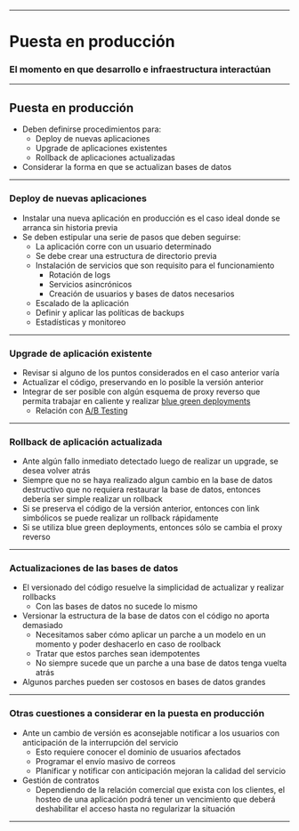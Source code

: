***
# Puesta en producción
### El momento en que desarrollo e infraestructura interactúan
---
## Puesta en producción
* Deben definirse procedimientos para:
  * Deploy de nuevas aplicaciones
  * Upgrade de aplicaciones existentes
  * Rollback de aplicaciones actualizadas
* Considerar la forma en que se actualizan bases de datos
---
### Deploy de nuevas aplicaciones

* Instalar una nueva aplicación en producción es el caso ideal donde se arranca
  sin historia previa
* Se deben estipular una serie de pasos que deben seguirse:
  * La aplicación corre con un usuario determinado
  * Se debe crear una estructura de directorio previa
  * Instalación de servicios que son requisito para el funcionamiento
      * Rotación de logs
      * Servicios asincrónicos
      * Creación de usuarios y bases de datos necesarios
  * Escalado de la aplicación
  * Definir y aplicar las políticas de backups
  * Estadísticas y monitoreo
---
### Upgrade de aplicación existente
* Revisar si alguno de los puntos considerados en el caso anterior varía
* Actualizar el código, preservando en lo posible la versión anterior
* Integrar de ser posible con algún esquema de proxy reverso que permita
  trabajar en caliente y realizar [blue green deployments](http://martinfowler.com/bliki/BlueGreenDeployment.html)
  * Relación con [A/B Testing](https://en.wikipedia.org/wiki/A/B_testing)
---
### Rollback de aplicación actualizada
* Ante algún fallo inmediato detectado luego de realizar un upgrade, se desea
  volver atrás
* Siempre que no se haya realizado algun cambio en la base de datos destructivo
  que no requiera restaurar la base de datos, entonces debería ser simple
  realizar un rollback
* Si se preserva el código de la versión anterior, entonces con link simbólicos
  se puede realizar un rollback rápidamente
* Si se utiliza blue green deployments, entonces sólo se cambia el proxy reverso
---
### Actualizaciones de las bases de datos
* El versionado del código resuelve la simplicidad de actualizar y realizar
  rollbacks
  * Con las bases de datos no sucede lo mismo
* Versionar la estructura de la base de datos con el código no aporta demasiado
  * Necesitamos saber cómo aplicar un parche a un modelo en un momento y poder
    deshacerlo en caso de roolback
  * Tratar que estos parches sean idempotentes
  * No siempre sucede que un parche a una base de datos tenga vuelta atrás
* Algunos parches pueden ser costosos en bases de datos grandes
---
### Otras cuestiones a considerar en la puesta en producción
* Ante un cambio de versión es aconsejable notificar a los usuarios con
  anticipación de la interrupción del servicio
  * Esto requiere conocer el dominio de usuarios afectados
  * Programar el envío masivo de correos
  * Planificar y notificar con anticipación mejoran la calidad del servicio
* Gestión de contratos
  * Dependiendo de la relación comercial que exista con los clientes, el hosteo
    de una aplicación podrá tener un vencimiento que deberá deshabilitar el acceso
    hasta no regularizar la situación
***

